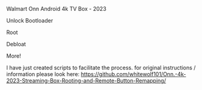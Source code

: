 Walmart Onn Android 4k TV Box - 2023

Unlock Bootloader

Root

Debloat

More!

I have just created scripts to facilitate the process. for original instructions / information please look 
here: https://github.com/whitewolf101/Onn.-4k-2023-Streaming-Box-Rooting-and-Remote-Button-Remapping/
